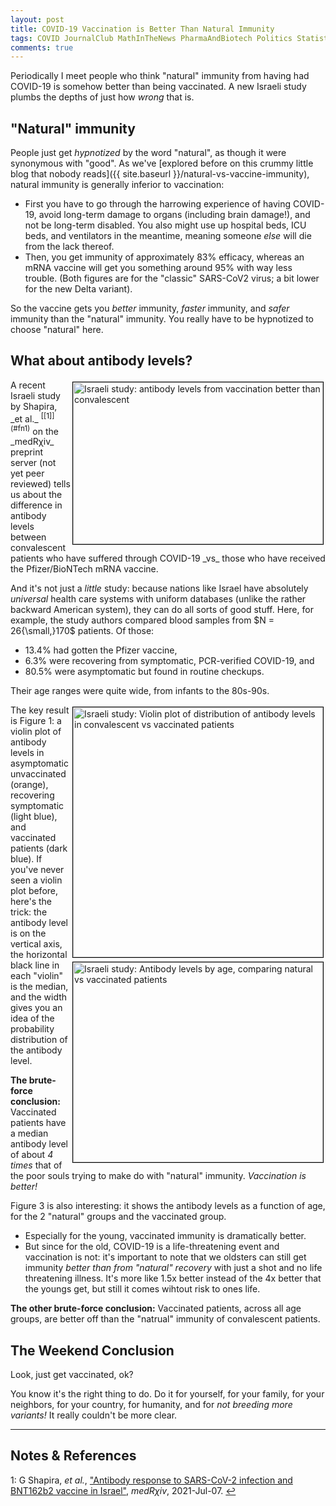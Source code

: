 ```yaml
---
layout: post
title: COVID-19 Vaccination is Better Than Natural Immunity
tags: COVID JournalClub MathInTheNews PharmaAndBiotech Politics Statistics
comments: true
---
```


Periodically I meet people who think "natural" immunity from having had COVID-19 is
somehow better than being vaccinated.  A new Israeli study plumbs the depths of just how
_wrong_ that is.  


## "Natural" immunity  

People just get _hypnotized_ by the word "natural", as though it were synonymous with
"good".  As we've
[explored before on this crummy little blog that nobody reads]({{ site.baseurl }}/natural-vs-vaccine-immunity),
natural immunity is generally inferior to vaccination:  
- First you have to go through the harrowing experience of having COVID-19, avoid
  long-term damage to organs (including brain damage!), and not be long-term disabled.  You also
  might use up hospital beds, ICU beds, and ventilators in the meantime, meaning someone
  _else_ will die from the lack thereof.  
- Then, you get immunity of approximately 83% efficacy, whereas an mRNA vaccine will get
  you something around 95% with way less trouble.  (Both figures are for the "classic" SARS-CoV2
  virus; a bit lower for the new Delta variant).  
  
So the vaccine gets you _better_ immunity, _faster_ immunity, and _safer_ immunity than
the "natural" immunity.  You really have to be hypnotized to choose "natural" here.  


## What about antibody levels?  

<img src="{{ site.baseurl }}/images/2021-07-19-vax-better-medrxiv.jpg" width="400" height="259" alt="Israeli study: antibody levels from vaccination better than convalescent" title="Israeli study: antibody levels from vaccination better than convalescent" style="float: right; margin: 3px 3px 3px 3px; border: 1px solid #000000;">
A recent Israeli study by Shapira, _et al._ <sup id="fn1a">[[1]](#fn1)</sup> on the
_medR&chi;iv_ preprint server (not yet peer reviewed) tells us about the difference in
antibody levels between convalescent patients who have suffered through COVID-19 _vs_
those who have received the Pfizer/BioNTech mRNA vaccine.  

And it's not just a _little_ study: because nations like Israel have absolutely
_universal_ health care systems with uniform databases (unlike the rather backward
American system), they can do all sorts of good stuff.  Here, for example, the study
authors compared blood samples from $N = 26{\small,}170$ patients.  Of those:  
- 13.4% had gotten the Pfizer vaccine,  
-  6.3% were recovering from symptomatic, PCR-verified COVID-19, and  
- 80.5% were asymptomatic but found in routine checkups.  

Their age ranges were quite wide, from infants to the 80s-90s.  

<img src="{{ site.baseurl }}/images/2021-07-19-vax-better-medrxiv-fig1.jpg" width="400" height="400" alt="Israeli study: Violin plot of distribution of antibody levels in convalescent vs vaccinated patients" title="Israeli study: Violin plot of distribution of antibody levels in convalescent vs vaccinated patients" style="float: right; margin: 3px 3px 3px 3px; border: 1px solid #000000;">
<img src="{{ site.baseurl }}/images/2021-07-19-vax-better-medrxiv-fig3.jpg" width="400" height="320" alt="Israeli study: Antibody levels by age, comparing natural vs vaccinated patients" title="Israeli study: Antibody levels by age, comparing natural vs vaccinated patients" style="float: right; margin: 3px 3px 3px 3px; border: 1px solid #000000;">
The key result is Figure 1: a violin plot of antibody levels in asymptomatic unvaccinated
(orange), recovering symptomatic (light blue), and vaccinated patients (dark blue).  If
you've never seen a violin plot before, here's the trick: the antibody level is on the
vertical axis, the horizontal black line in each "violin" is the median, and the width
gives you an idea of the probability distribution of the antibody level.  

__The brute-force conclusion:__ Vaccinated patients have a median antibody level of about
_4 times_ that of the poor souls trying to make do with "natural" immunity.
_Vaccination is better!_  

Figure 3 is also interesting: it shows the antibody levels as a function of age, for the 2
"natural" groups and the vaccinated group.  
- Especially for the young, vaccinated immunity is dramatically better.  
- But since for the old, COVID-19 is a life-threatening event and vaccination is not: it's
  important to note that we oldsters can still get immunity _better than from "natural"
  recovery_ with just a shot and no life threatening illness.  It's more like 1.5x better
  instead of the 4x better that the youngs get, but still it comes wihtout risk to ones life.  

__The other brute-force conclusion:__ Vaccinated patients, across all age groups, are
better off than the "natrual" immunity of convalescent patients.  


## The Weekend Conclusion  

Look, just get vaccinated, ok?  

You know it's the right thing to do.  Do it for yourself, for your family, for your
neighbors, for your country, for humanity, and for _not breeding more variants!_  It really
couldn't be more clear.  

---

## Notes &amp; References  

<!--
<sup id="fn1a">[[1]](#fn1)</sup>
<a id="fn1">1</a>: [↩](#fn1a)  
-->

<a id="fn1">1</a>: G Shapira, _et al._, ["Antibody response to SARS-CoV-2 infection and BNT162b2 vaccine in Israel"](https://www.medrxiv.org/content/10.1101/2021.07.07.21259499v1), _medR&chi;iv_, 2021-Jul-07. [↩](#fn1a)  
